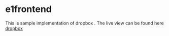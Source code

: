# e1frontend
This is sample implementation of dropbox . The live view can be found here [dropbox](http://dropbox.bitballoon.com/)
